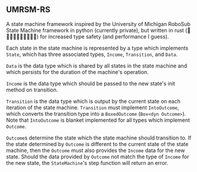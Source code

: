 UMRSM-RS
---
A state machine framework inspired by the University of Michigan RoboSub State Machine framework in python (currently private), but written in rust (🚀🚀🚀🚀🚀🔥🔥🔥🚀🚀) for increased type safety (and performance I guess).

Each state in the state machine is represented by a type which implements `State`, which has three associated types, `Income`, `Transition`, and `Data`.

`Data` is the data type which is shared by all states in the state machine and which persists for the duration of the machine's operation.

`Income` is the data type which should be passed to the new state's init method on transition.

`Transition` is the data type which is output by the current state on each iteration of the state machine. `Transition` must implement `IntoOutcome`, which converts the transition type into a `BoxedOutcome` (`Box<dyn Outcome>`). Note that `IntoOutcome` is blanket implemented for all types which implement `Outcome`.

`Outcome`s determine the state which the state machine should transition to. If the state determined by `Outcome` is different to the current state of the state machine, then the `Outcome` must also provides the `Income` data for the new state. Should the data provided by `Outcome` not match the type of `Income` for the new state, the `StateMachine`'s step function will return an error.
